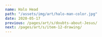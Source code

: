 ```yaml
---
name: Halo Head
path: "/assets/img/art/halo-man-color.jpg"
date: 2020-05-17
previous: /pages/art/s/doubts-about-Jesus/
next: /pages/art/s/item-12-drawing/
---
```

